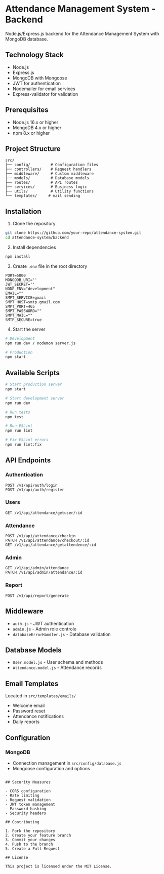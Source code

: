 # Attendance Management System - Backend

Node.js/Express.js backend for the Attendance Management System with MongoDB database.

## Technology Stack

- Node.js
- Express.js
- MongoDB with Mongoose
- JWT for authentication
- Nodemailer for email services
- Express-validator for validation

## Prerequisites

- Node.js 16.x or higher
- MongoDB 4.x or higher
- npm 8.x or higher

## Project Structure

```
src/
├── config/         # Configuration files
├── controllers/    # Request handlers
├── middleware/     # Custom middleware
├── models/         # Database models
├── routes/         # API routes
├── services/       # Business logic
├── utils/          # Utility functions
└── templates/     # mail sending
```

## Installation

1. Clone the repository
```bash
git clone https://github.com/your-repo/attendance-system.git
cd attendance-system/backend
```

2. Install dependencies
```bash
npm install
```

3. Create `.env` file in the root directory
```env
PORT=5000
MONGODB_URI=''
JWT_SECRET=''
NODE_ENV="development"
EMAIL=""
SMPT_SERVICE=gmail
SMPT_HOST=smtp.gmail.com
SMPT_PORT=465
SMPT_PASSWORD=""
SMPT_MAIL=""
SMTP_SECURE=true
```

4. Start the server
```bash
# Development
npm run dev / nodemon server.js

# Production
npm start
```

## Available Scripts

```bash
# Start production server
npm start

# Start development server
npm run dev

# Run tests
npm test

# Run ESLint
npm run lint

# Fix ESLint errors
npm run lint:fix
```

## API Endpoints

### Authentication
```
POST /v1/api/auth/login
POST /v1/api/auth/register
```

### Users
```
GET /v1/api/attendance/getuser/:id
```

### Attendance
```
POST /v1/api/attendance/checkin
PATCH /v1/api/attendance/checkout/:id
GET /v1/api/attendance/getattendence/:id
```

### Admin
```
GET /v1/api/admin/attendance
PATCH /v1/api/admin/attendance/:id
```

### Report
```
POST /v1/api/report/generate
```

## Middleware

- `auth.js` - JWT authentication
- `admin.js` - Admin role controle
- `databaseErrorHandler.js` - Database validation

## Database Models

- `User.model.js` - User schema and methods
- `Attendance.model.js` - Attendance records

## Email Templates

Located in `src/templates/emails/`
- Welcome email
- Password reset
- Attendance notifications
- Daily reports


## Configuration

### MongoDB
- Connection management in `src/config/database.js`
- Mongoose configuration and options


```

## Security Measures

- CORS configuration
- Rate limiting
- Request validation
- JWT token management
- Password hashing
- Security headers

## Contributing

1. Fork the repository
2. Create your feature branch
3. Commit your changes
4. Push to the branch
5. Create a Pull Request

## License

This project is licensed under the MIT License.